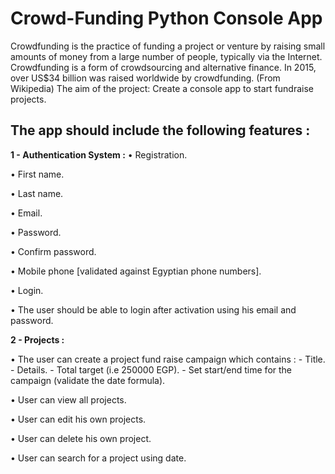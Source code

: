 # Crowd-Funding Python Console App

Crowdfunding is the practice of funding a project or venture by raising small amounts of money from a large number of people, typically via the Internet. Crowdfunding is a form of crowdsourcing and alternative finance. In 2015, over US$34 billion was raised worldwide by crowdfunding. (From Wikipedia)
The aim of the project: Create a console app to start fundraise projects.

## The app should include the following features :

**1 - Authentication System :**
• Registration.

• First name.

• Last name.

• Email.

• Password.

• Confirm password.

• Mobile phone [validated against Egyptian phone numbers].

• Login.

• The user should be able to login after activation using his email and password.

**2 - Projects :**

• The user can create a project fund raise campaign which contains :
    - Title.
    - Details.
    - Total target (i.e 250000 EGP).
    - Set start/end time for the campaign (validate the date formula).
    
• User can view all projects.

• User can edit his own projects.

• User can delete his own project.

• User can search for a project using date.
